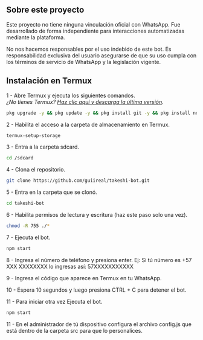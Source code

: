 ## Sobre este proyecto

Este proyecto no tiene ninguna vinculación oficial con WhatsApp. Fue desarrollado de forma independiente para interacciones automatizadas mediante la plataforma.

No nos hacemos responsables por el uso indebido de este bot. Es responsabilidad exclusiva del usuario asegurarse de que su uso cumpla con los términos de servicio de WhatsApp y la legislación vigente.

## Instalación en Termux

1 - Abre Termux y ejecuta los siguientes comandos.<br/>
_¿No tienes Termux? [Haz clic aquí y descarga la última versión](https://www.mediafire.com/file/082otphidepx7aq/Termux_0.119.1_aldebaran_dev.apk)._

```sh
pkg upgrade -y && pkg update -y && pkg install git -y && pkg install nodejs-lts -y && pkg install ffmpeg -y
```

2 - Habilita el acceso a la carpeta de almacenamiento en Termux.

```sh
termux-setup-storage
```

3 - Entra a la carpeta sdcard.

```sh
cd /sdcard
```

4 - Clona el repositorio.

```sh
git clone https://github.com/guiireal/takeshi-bot.git
```

5 - Entra en la carpeta que se clonó.

```sh
cd takeshi-bot
```

6 - Habilita permisos de lectura y escritura (haz este paso solo una vez).

```sh
chmod -R 755 ./*
```

7 - Ejecuta el bot.

```sh
npm start
```

8 - Ingresa el número de teléfono y presiona enter.
Ej: Si tú número es +57 XXX XXXXXXXX lo ingresas así: 57XXXXXXXXXXX

9 - Ingresa el código que aparece en Termux en tu WhatsApp. 

10 - Espera 10 segundos y luego presiona CTRL + C para detener el bot.

11 - Para iniciar otra vez Ejecuta el bot.

```sh
npm start
```

11 - En el administrador de tú dispositivo configura el archivo config.js que está dentro de la carpeta src para que lo personalices. 
